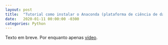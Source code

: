 ```yaml
---
layout: post
title:  "Tutorial como instalar o Anaconda (plataforma de ciência de dados) no Windows"
date:   2020-01-11 00:00:00 -0300
categories: Python
---
```

Texto em breve. Por enquanto apenas [vídeo](https://www.youtube.com/watch?v=BP4D-yaxw6E).


